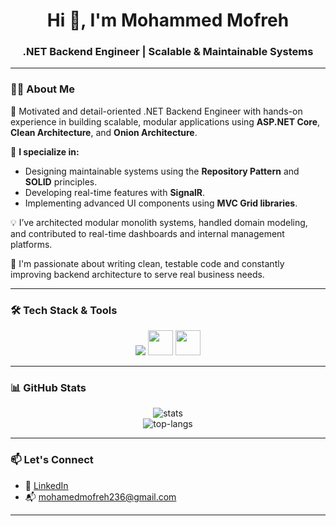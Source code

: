 <h1 align="center">Hi 👋, I'm Mohammed Mofreh</h1>
<h3 align="center">.NET Backend Engineer | Scalable & Maintainable Systems</h3>

---

### 👨‍💻 About Me

🎯 Motivated and detail-oriented .NET Backend Engineer with hands-on experience in building scalable, modular applications using **ASP.NET Core**, **Clean Architecture**, and **Onion Architecture**.

🧠 **I specialize in:**
- Designing maintainable systems using the **Repository Pattern** and **SOLID** principles.
- Developing real-time features with **SignalR**.
- Implementing advanced UI components using **MVC Grid libraries**.

💡 I’ve architected modular monolith systems, handled domain modeling, and contributed to real-time dashboards and internal management platforms.

💬 I'm passionate about writing clean, testable code and constantly improving backend architecture to serve real business needs.

---

### 🛠️ Tech Stack & Tools

<p align="center">
  <img src="https://skillicons.dev/icons?i=dotnet,csharp,html,css,js,react,git,github,azure,docker,vscode,visualstudio" />
  <img src="https://cdn.jsdelivr.net/gh/devicons/devicon/icons/microsoftsqlserver/microsoftsqlserver-plain.svg" width="40"/>
  <img src="https://cdn.jsdelivr.net/gh/devicons/devicon/icons/pytest/pytest-original.svg" width="40"/>
</p>


---

### 📊 GitHub Stats

<p align="center">
  <img src="https://github-readme-stats.vercel.app/api?username=MohammedMofreh&show_icons=true&theme=tokyonight&hide_border=true" alt="stats" />
  <br/>
  <img src="https://github-readme-stats.vercel.app/api/top-langs/?username=MohammedMofreh&layout=compact&theme=tokyonight&hide_border=true" alt="top-langs" />
</p>

---

### 📫 Let's Connect

- 💼 [LinkedIn](https://www.linkedin.com/in/mohammed-saad-el-din-7a98181b6/)
- 📬 mohamedmofreh236@gmail.com

---
